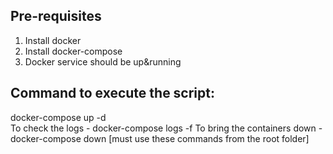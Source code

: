 Pre-requisites
-------------------------
1. Install docker
2. Install docker-compose
3. Docker service should be up&running

Command to execute the script:
------------------------------
docker-compose up -d  
To check the logs - docker-compose logs -f
To bring the containers down - docker-compose down [must use these commands from the root folder]
